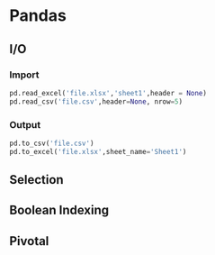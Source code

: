 # Pandas

## I/O
### Import

```Python
pd.read_excel('file.xlsx','sheet1',header = None)
pd.read_csv('file.csv',header=None, nrow=5)
```


### Output

```Python
pd.to_csv('file.csv')
pd.to_excel('file.xlsx',sheet_name='Sheet1')
```

## Selection

## Boolean Indexing 

## Pivotal 
